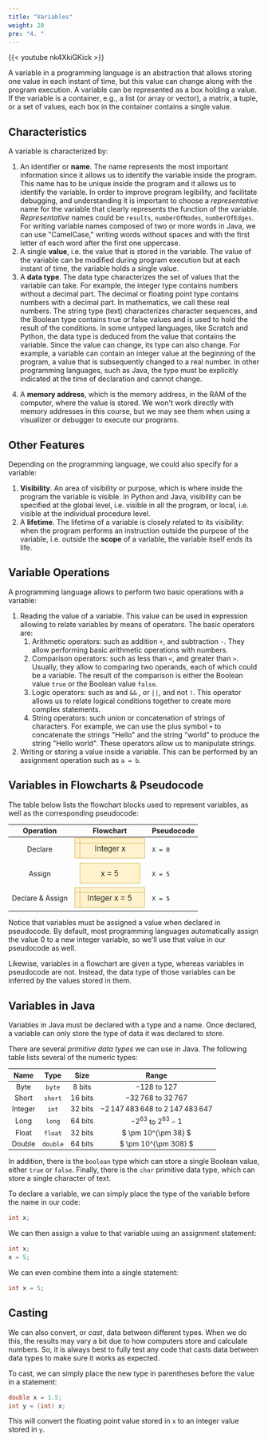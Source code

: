 ```yaml
---
title: "Variables"
weight: 20
pre: "4. "
---
```

{{< youtube nk4XkiGKick  >}}

A variable in a programming language is an abstraction that allows storing one value in each instant of time, but this value can change along with the program execution. A variable can be represented as a box holding a value. If the variable is a container, e.g., a list (or array or vector), a matrix, a tuple, or a set of values, each box in the container contains a single value. 

## Characteristics

A variable is characterized by:

1. An identifier or **name**. The name represents the most important information since it allows us to identify the variable inside the program. This name has to be unique inside the program and it allows us to identify the variable. In order to improve program legibility, and facilitate debugging,  and understanding it is important to choose a _representative_ name for the variable that clearly represents the function of the variable. _Representative_ names could be `results`, `numberOfNodes`, `numberOfEdges`. For writing variable names composed of two or more words in Java, we can use "CamelCase," writing words without spaces and with the first letter of each word after the first one uppercase. 
1. A single **value**, i.e. the value that is stored in the variable. The value of the variable can be modified during program execution but at each instant of time, the variable holds a single value. 
1. A **data type**. The data type characterizes the set of values that the variable can take. For example, the integer type contains numbers without a decimal part. The decimal or floating point type contains numbers with a decimal part. In mathematics, we call these real numbers. The string type (text) characterizes character sequences, and the Boolean type contains true or false values and is used to hold the result of the conditions. In some untyped languages, like Scratch and Python, the data type is deduced from the value that contains the variable. Since the value can change, its type can also change. For example, a variable can contain an integer value at the beginning of the program, a value that is subsequently changed to a real number. In other programming languages, such as Java, the type must be explicitly indicated at the time of declaration and cannot change.
4)	A **memory address**, which is the memory address, in the RAM of the computer, where the value is stored. We won't work directly with memory addresses in this course, but we may see them when using a visualizer or debugger to execute our programs.

## Other Features

Depending on the programming language, we could also specify for a variable:

1. **Visibility**. An area of visibility or purpose, which is where inside the program the variable is visible. In Python and Java, visibility can be specified at the global level, i.e. visible in all the program, or local, i.e. visible at the individual procedure level. 
2.	A **lifetime**. The lifetime of a variable is closely related to its visibility: when the program performs an instruction outside the purpose of the variable, i.e. outside the **scope** of a variable, the variable itself ends its life.

## Variable Operations

A programming language allows to perform two basic operations with a variable: 

1. Reading the value of a variable. This value can be used in expression allowing to relate variables by means of operators. The basic operators are: 
   1. Arithmetic operators: such as addition `+`, and subtraction `-`. They allow performing basic arithmetic operations with numbers.
   1. Comparison operators: such as less than `<`, and greater than `>`. Usually, they allow to comparing two operands, each of which could be a variable. The result of the comparison is either the Boolean value `true` or the Boolean value  `false`. 
   1. Logic operators: such as and `&&` , or `||`, and not `!`. This operator allows us to relate logical conditions together to create more complex statements.
   1. String operators: such union or concatenation of strings of characters. For example, we can use the plus symbol `+` to concatenate the strings "Hello" and the string "world" to produce the string "Hello world".  These operators allow us to manipulate strings. 
1. Writing or storing a value inside a variable. This can be performed by an assignment operation such as `a = b`.

## Variables in Flowcharts & Pseudocode

The table below lists the flowchart blocks used to represent variables, as well as the corresponding pseudocode:

| Operation | Flowchart | Pseudocode |
|:---------:|:---------:|:-----------|
| Declare | ![Declare Variable Flowchart Block](/images/1/1.3.x.4.variable1.png) | `X = 0` |
| Assign | ![Assign Variable Flowchart Block](/images/1/1.3.x.4.variable2.png) | `X = 5` |
| Declare & Assign |  ![Declare and Assign Variable Flowchart Block](/images/1/1.3.x.4.variable3.png) | `X = 5` |

Notice that variables must be assigned a value when declared in pseudocode. By default, most programming languages automatically assign the value $0$ to a new integer variable, so we'll use that value in our pseudocode as well.

Likewise, variables in a flowchart are given a type, whereas variables in pseudocode are not. Instead, the data type of those variables can be inferred by the values stored in them.

## Variables in Java

Variables in Java must be declared with a type and a name. Once declared, a variable can only store the type of data it was declared to store. 

There are several _primitive data types_ we can use in Java. The following table lists several of the numeric types:

| Name | Type | Size | Range |
|:----:|:----:|:----:|:-------:|
| Byte | `byte` | 8 bits | $-128$ to $127$ |
| Short | `short` | 16 bits | $-32\,768$ to $32\,767$ |
| Integer | `int` | 32 bits | $-2\,147\,483\,648$ to $2\,147\,483\,647$ |
| Long | `long` | 64 bits | $-2^{63}$ to $2^{63} - 1$ |
| Float | `float` | 32 bits | $ \pm 10^{\pm 38} $ |
| Double | `double` | 64 bits | $ \pm 10^{\pm 308} $ |

In addition, there is the `boolean` type which can store a single Boolean value, either `true` or `false`. Finally, there is the `char` primitive data type, which can store a single character of text. 

To declare a variable, we can simply place the type of the variable before the name in our code:

```java
int x;
```

We can then assign a value to that variable using an assignment statement:

```java
int x;
x = 5;
```

We can even combine them into a single statement:

```java
int x = 5;
```

## Casting

We can also convert, or _cast_, data between different types. When we do this, the results may vary a bit due to how computers store and calculate numbers. So, it is always best to fully test any code that casts data between data types to make sure it works as expected.

To cast, we can simply place the new type in parentheses before the value in a statement:

```java
double x = 1.5;
int y = (int) x;
```

This will convert the floating point value stored in `x` to an integer value stored in `y`. 
